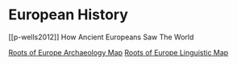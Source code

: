 # European History

[[p-wells2012]] How Ancient Europeans Saw The World


[Roots of Europe Archaeology Map](http://homeland.ku.dk/)
[Roots of Europe Linguistic Map](http://dieat.inss.sc.ku.dk/display/)